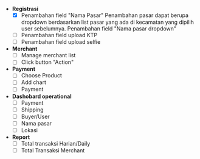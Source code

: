 * **Registrasi** 
  - [x] Penambahan field "Nama Pasar"
        Penambahan pasar dapat berupa dropdown berdasarkan list pasar yang ada di kecamatan
        yang dipilih user sebelumnya. Penambahan field "Nama pasar dropdown"
  - [ ] Penambahan field upload KTP
  - [ ] Penambahan field upload selfie
* **Merchant**
  - [ ] Manage merchant list
  - [ ] Click button "Action"
* **Payment**
  - [ ] Choose Product
  - [ ] Add chart
  - [ ] Payment
* **Dashobard operational**
  - [ ] Payment
  - [ ] Shipping
  - [ ] Buyer/User
  - [ ] Nama pasar
  - [ ] Lokasi
* **Report**
  - [ ] Total transaksi Harian/Daily
  - [ ] Total Transaksi Merchant
